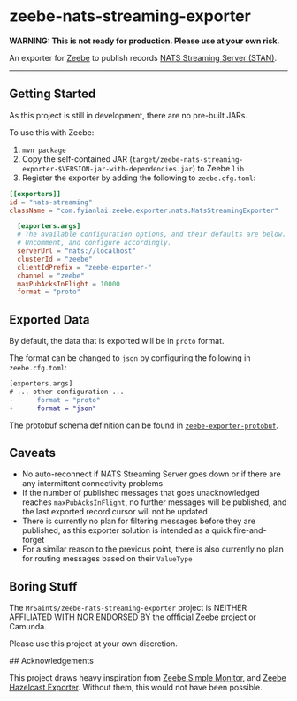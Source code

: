 # zeebe-nats-streaming-exporter

**WARNING: This is not ready for production. Please use at your own risk.**

An exporter for [Zeebe](https://github.com/zeebe-io/zeebe) to publish records [NATS Streaming Server (STAN)](https://nats.io/).


---


## Getting Started

As this project is still in development, there are no pre-built JARs.

To use this with Zeebe:

1. `mvn package`
2. Copy the self-contained JAR (`target/zeebe-nats-streaming-exporter-$VERSION-jar-with-dependencies.jar`) to Zeebe `lib`
3. Register the exporter by adding the following to `zeebe.cfg.toml`:

```toml
[[exporters]]
id = "nats-streaming"
className = "com.fyianlai.zeebe.exporter.nats.NatsStreamingExporter"

  [exporters.args]
  # The available configuration options, and their defaults are below.
  # Uncomment, and configure accordingly.
  serverUrl = "nats://localhost"
  clusterId = "zeebe"
  clientIdPrefix = "zeebe-exporter-"
  channel = "zeebe"
  maxPubAcksInFlight = 10000
  format = "proto"
```


## Exported Data

By default, the data that is exported will be in `proto` format.

The format can be changed to `json` by configuring the following in `zeebe.cfg.toml`:

```diff
[exporters.args]
# ... other configuration ...
-      format = "proto"
+      format = "json"
```

The protobuf schema definition can be found in [`zeebe-exporter-protobuf`](https://github.com/zeebe-io/zeebe-exporter-protobuf/).


## Caveats

- No auto-reconnect if NATS Streaming Server goes down or if there are any intermittent connectivity problems
- If the number of published messages that goes unacknowledged reaches `maxPubAcksInFlight`, no further messages will be published, and the last exported record cursor will not be updated
- There is currently no plan for filtering messages before they are published, as this exporter solution is intended as a quick fire-and-forget
- For a similar reason to the previous point, there is also currently no plan for routing messages based on their `ValueType`


## Boring Stuff

The `MrSaints/zeebe-nats-streaming-exporter` project is NEITHER AFFILIATED WITH NOR ENDORSED BY the offficial Zeebe project or Camunda.

Please use this project at your own discretion.


## Acknowledgements

This project draws heavy inspiration from [Zeebe Simple Monitor](https://github.com/zeebe-io/zeebe-simple-monitor), and [Zeebe Hazelcast Exporter](https://github.com/zeebe-io/zeebe-hazelcast-exporter). Without them, this would not have been possible.
